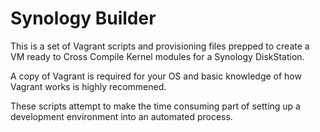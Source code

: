 # Synology Builder
This is a set of Vagrant scripts and provisioning files prepped to create a VM ready to Cross Compile Kernel modules
for a Synology DiskStation.

A copy of Vagrant is required for your OS and basic knowledge of how Vagrant works is highly recommened.

These scripts attempt to make the time consuming part of setting up a development environment into an automated process.
